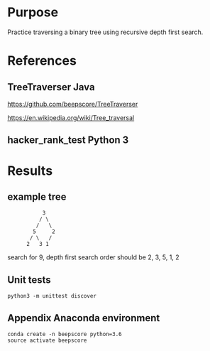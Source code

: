 # Purpose
Practice traversing a binary tree using recursive depth first search.

# References

## TreeTraverser Java
https://github.com/beepscore/TreeTraverser

https://en.wikipedia.org/wiki/Tree_traversal

## hacker_rank_test Python 3

# Results
## example tree
               3
              / \
             /   \
            5     2
           / \   /
          2   3 1

search for 9, depth first
search order should be 2, 3, 5, 1, 2

## Unit tests

    python3 -m unittest discover

## Appendix Anaconda environment

    conda create -n beepscore python=3.6
    source activate beepscore
